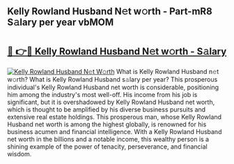 ## Kelly Rowland Husband N𝚎t w𝚘rth - Part-mR8 S𝚊lary per year vbMOM

# <h2><a href="http://gc4phv.nevu.top/?p=Kelly+Rowland+Husband">🔗 👉🔴 Kelly Rowland Husband N𝚎t w𝚘rth - S𝚊lary</a></h2>

[![Kelly Rowland Husband N𝚎t W𝚘rth](https://i.imgur.com/Oavwk0R.jpeg)](http://gc4phv.nevu.top/?p=Kelly+Rowland+Husband)
What is Kelly Rowland Husband n𝚎t w𝚘rth? What is Kelly Rowland Husband s𝚊lary per year?
This prosperous individual's Kelly Rowland Husband net worth is considerable, positioning him among the industry's most well-off. His income from his job is significant, but it is overshadowed by Kelly Rowland Husband net worth, which is thought to be amplified by his diverse business pursuits and extensive real estate holdings. This prosperous man, whose Kelly Rowland Husband net worth is among the highest globally, is renowned for his business acumen and financial intelligence. With a Kelly Rowland Husband net worth in the billions and a notable income, this wealthy person is a shining example of the power of tenacity, perseverance, and financial wisdom.
